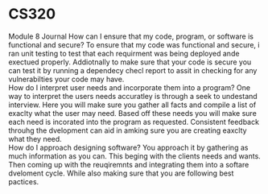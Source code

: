 # CS320
Module 8 Journal
How can I ensure that my code, program, or software is functional and secure?
To ensure that my code was functional and secure, i ran unit testing to test that each requirment was being deployed ande exectued properly.  Addiotnally to make sure that your code is secure you can test it by running a dependecy checl report to assit in checking for any vulnerabilties your code may have.  
How do I interpret user needs and incorporate them into a program?
One way to interpret the users needs accuratley is through a seek to undestand interview.  Here you will make sure you gather all facts and compile a list of exaclty what the user may need.  Based off these needs you will make sure each need is incorated into the program as requested.  Consistent feedback throuhg the dvelopment can aid in amking sure you are creating eaxclty what they need.  
How do I approach designing software?
You approach it by gathering as much information as you can.  This beging with the clients needs and wants.  Then coming up with the reuqiremnts and integrating them into a softare dveloment cycle.  While also making sure that you are following best pactices.  
